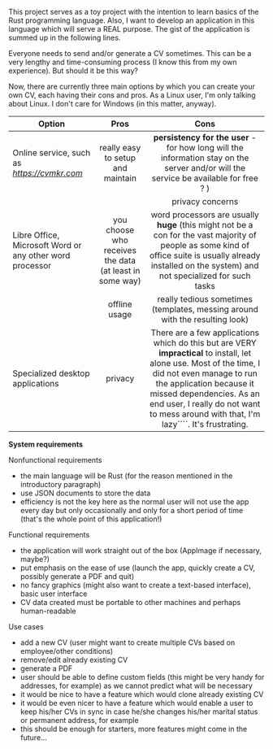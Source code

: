 This project serves as a toy project with the intention to learn basics of
the Rust programming language. Also, I want to develop an application in this
language which will serve a REAL purpose. The gist of the application is
summed up in the following lines.

Everyone needs to send and/or generate a CV sometimes. This can be a very lengthy
and time-consuming process (I know this from my own experience). But should it
be this way?

Now, there are currently three main options by which you can create your own
CV, each having their cons and pros. As a Linux user, I'm only talking about Linux. 
I don't care for Windows (in this matter, anyway).

| Option                               | Pros                                         | Cons                           |
| ------------------------------------ | :------------------------------------------: | :----------------------------: |
| Online service, such as *https://cvmkr.com* | really easy to setup and maintain | **persistency for the user** - for how long will the information stay on the server and/or will the service be available for free ? ) |
|                                               |                                   | privacy concerns
| Libre Office, Microsoft Word or any other word processor | you choose who receives the data (at least in some way) | word processors are usually **huge** (this might not be a con for the vast majority of people as some kind of office suite is usually already installed on the system) and not specialized for such tasks |
|                                               | offline usage | really tedious sometimes (templates, messing around with the resulting look) |
| Specialized desktop applications | privacy | There are a few applications which do this but are VERY **impractical** to install, let alone use. Most of the time, I did not even manage to run the application because it missed dependencies. As an end user, I really do not want to mess around with that, I'm lazy````. It's frustrating. |

**System requirements**

Nonfunctional requirements
- the main language will be Rust (for the reason mentioned in the introductory paragraph)
- use JSON documents to store the data
- efficiency is not the key here as the normal user will not use the app every day but only occasionally and only
  for a short period of time (that's the whole point of this application!)

Functional requirements
- the application will work straight out of the box (AppImage if necessary, maybe?)
- put emphasis on the ease of use (launch the app, quickly create a CV, possibly generate a PDF and quit)
- no fancy graphics (might also want to create a text-based interface), basic user interface
- CV data created must be portable to other machines and perhaps human-readable

Use cases
- add a new CV (user might want to create multiple CVs based on employee/other conditions)
- remove/edit already existing CV
- generate a PDF
- user should be able to define custom fields (this might be very handy for addresses, for example) as we cannot
  predict what will be necessary
- it would be nice to have a feature which would clone already existing CV 
- it would be even nicer to have a feature which would enable a user to keep his/her CVs in sync in case
   he/she changes his/her marital status or permanent address, for example
- this should be enough for starters, more features might come in the future...

